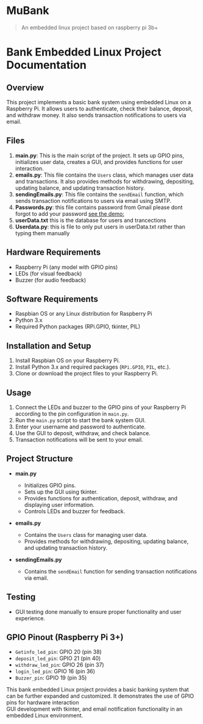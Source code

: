 # MuBank
>An embedded linux project based on raspberry pi 3b+
# Bank Embedded Linux Project Documentation

## Overview
This project implements a basic bank system using embedded Linux on a Raspberry Pi. It allows users to authenticate, check their balance, deposit, and withdraw money. It also sends transaction notifications to users via email.

## Files
1. **main.py**: This is the main script of the project. It sets up GPIO pins, initializes user data, creates a GUI, and provides functions for user interaction.
2. **emails.py**: This file contains the `Users` class, which manages user data and transactions. It also provides methods for withdrawing, depositing, updating balance, and updating transaction history.
3. **sendingEmails.py**: This file contains the `sendEmail` function, which sends transaction notifications to users via email using SMTP.
4. **Passwords.py**: this file contains password from Gmail please dont forgot to add your password [see the demo:](https://www.youtube.com/watch?v=g_j6ILT-X0k)
5. **userData.txt** this is the database for users and trancections
6. **Userdata.py**: this is file to only put users in userData.txt rather than typing them manually

## Hardware Requirements
- Raspberry Pi (any model with GPIO pins)
- LEDs (for visual feedback)
- Buzzer (for audio feedback)

## Software Requirements
- Raspbian OS or any Linux distribution for Raspberry Pi
- Python 3.x
- Required Python packages (RPi.GPIO, tkinter, PIL)

## Installation and Setup
1. Install Raspbian OS on your Raspberry Pi.
2. Install Python 3.x and required packages (`RPi.GPIO`, `PIL`, etc.).
3. Clone or download the project files to your Raspberry Pi.

## Usage
1. Connect the LEDs and buzzer to the GPIO pins of your Raspberry Pi according to the pin configuration in `main.py`.
2. Run the `main.py` script to start the bank system GUI.
3. Enter your username and password to authenticate.
4. Use the GUI to deposit, withdraw, and check balance.
5. Transaction notifications will be sent to your email.

## Project Structure
- **main.py**
  - Initializes GPIO pins.
  - Sets up the GUI using tkinter.
  - Provides functions for authentication, deposit, withdraw, and displaying user information.
  - Controls LEDs and buzzer for feedback.

- **emails.py**
  - Contains the `Users` class for managing user data.
  - Provides methods for withdrawing, depositing, updating balance, and updating transaction history.

- **sendingEmails.py**
  - Contains the `sendEmail` function for sending transaction notifications via email.

## Testing
- GUI testing done manually to ensure proper functionality and user experience.
  
## GPIO Pinout (Raspberry Pi 3+)
- `Getinfo_led_pin`: GPIO 20 (pin 38)
- `deposit_led_pin`: GPIO 21 (pin 40)
- `withdraw_led_pin`: GPIO 26 (pin 37)
- `login_led_pin`: GPIO 16 (pin 36)
- `Buzzer_pin`: GPIO 19 (pin 35)

This bank embedded Linux project provides a basic banking system that can be further expanded and customized. 
It demonstrates the use of GPIO pins for hardware interaction\
GUI development with tkinter, and email notification functionality in an embedded Linux environment.
